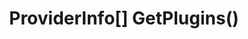 ﻿---
uid: crmscript_ref_NSMessagingAgent_GetPlugins
title: ProviderInfo[] GetPlugins()
intellisense: NSMessagingAgent.GetPlugins
keywords: NSMessagingAgent, GetPlugins
so.topic: reference
---



